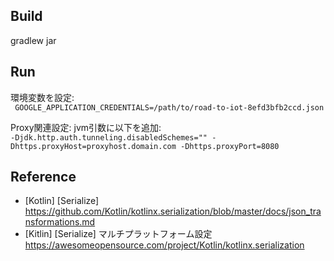 Build
----
gradlew jar

Run
----
環境変数を設定:  
` GOOGLE_APPLICATION_CREDENTIALS=/path/to/road-to-iot-8efd3bfb2ccd.json`

Proxy関連設定: jvm引数に以下を追加:  
` -Djdk.http.auth.tunneling.disabledSchemes="" -Dhttps.proxyHost=proxyhost.domain.com -Dhttps.proxyPort=8080 `


Reference
---
- [Kotlin] [Serialize] 
https://github.com/Kotlin/kotlinx.serialization/blob/master/docs/json_transformations.md
- [Kitlin] [Serialize] マルチプラットフォーム設定
https://awesomeopensource.com/project/Kotlin/kotlinx.serialization

